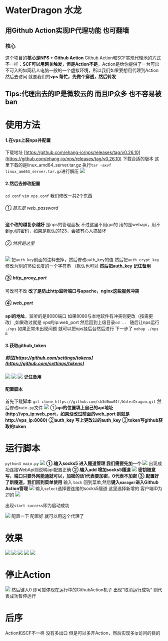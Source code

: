 # WaterDragon 水龙
## 用Github Action实现IP代理功能 也可翻墙
### 核心
这个项目的**核心是NPS + Github Action**
Github Action和SCF实现代理池的方式不一样：**SCF可以用网关触发，但是Action不是**，Action是给你提供了一台可出不可入的如同私人电脑一般的一个虚拟环境，所以我们如果要想用代理到Action然后去访问 就要我们的**vps 帮忙，先做个穿透，然后转发**
## Tips:代理出去的IP是微软云的 而且IP众多 也不容易被ban
# 使用方法

#### 1.在vps上装nps并配置
下载地址 [https://github.com/ehang-io/nps/releases/tag/v0.26.10](https://github.com/ehang-io/nps/releases/tag/v0.26.10)
下载合适的版本 这里下载的是linux_amd64_server.tar.gz
执行`tar -axvf linux_amd64_server.tar.gz`进行解压
![](https://github.com/sh3d0ww01f/WaterDragon/blob/master/img/222.png)
#### 2.然后去修改配置
`cd conf`
`vim nps.conf`
我们修改一共2个东西
###### ①.首先是 web_password
**这个改的越复杂越好** 是nps的管理面板 不过这里不用gui的 用的是webapi，用不到gui的密码，如果是默认的123，会被有心人搞破坏
###### ②.然后是这里
![](https://github.com/sh3d0ww01f/WaterDragon/blob/master/img/333.png)
把`auth_key`前面的注释去掉，然后修改auth_key的值
然后把`auth_crypt_key`修改为别的16位长度的一个字符串 （默认也可以
**然后把auth_key 记住备用**
##### ③.http_proxy_port
可改可不改 **改了是防止http监听端口与apache，nginx这些服务冲突**
##### ④.web_port
**api的地址**，监听的是8080端口 如果8080与本地软件有冲突则更改（按需更改）,如果改过就是    vps的ip:web_port
然后回到上级目录`cd .. `
随后让nps运行` ./nps`
如果正常未出现问题 就可以把nps挂后台然后进行 下一步了
`nohup ./nps &`
#### 3.获取github_token
##### 前往[https://github.com/settings/tokens](https://github.com/settings/tokens)


![](https://github.com/sh3d0ww01f/WaterDragon/blob/master/img/444.png)
![](https://github.com/sh3d0ww01f/WaterDragon/blob/master/img/555.png)
![](https://github.com/sh3d0ww01f/WaterDragon/blob/master/img/666.png)
**记住备用**
#### 配置脚本
首先下载脚本
`git clone https://github.com/sh3d0ww01f/WaterDragon.git`
然后修改`main.py`文件
![](https://github.com/sh3d0ww01f/WaterDragon/blob/master/img/777.png)
   ①**api的位置填上自己的api地址(http://vps_ip:web_port，如果没改过前面的web_port 则就是http://vps_ip:8080)**
 ②**auth_key 写上更改过的auth_key**
 ③**token写github获取的token**
# 运行脚本
`python3 main.py`
![](https://github.com/sh3d0ww01f/WaterDragon/blob/master/img/888.png)
**①.输入socks5 进入隧道管理 我们需要先加一个**
![](https://github.com/sh3d0ww01f/WaterDragon/blob/master/img/999.png)
出现成功连接WebApi则说明api配置正确
**②.输入add 增加socks5隧道**
![](https://github.com/sh3d0ww01f/WaterDragon/blob/master/img/1111.png)
**密钥随意写，端口只要外网能通就可以，加密的话1代表要加密，0代表不加密**
**③.配置好了新隧道，我们回到菜单使用**
输入	`back` 回到菜单,然后**键入`manager`进入Github Action管理**
![](https://github.com/sh3d0ww01f/WaterDragon/blob/master/img/2222.png)
输入`select`选择要连接的socks5隧道
这里选择新增的 客户端ID为21的
![](https://github.com/sh3d0ww01f/WaterDragon/blob/master/img/3333.png)

出现`start success`即为启动成功

![](https://github.com/sh3d0ww01f/WaterDragon/blob/master/img/4444.png)
配置一下 配置好 就可以用这个代理了

# 效果
![ ](https://raw.githubusercontent.com/sh3d0ww01f/WaterDragon/main/img/1.png)
![](https://github.com/sh3d0ww01f/WaterDragon/blob/master/img/2.png)
![](https://github.com/sh3d0ww01f/WaterDragon/blob/master/img/3.png)
![](https://github.com/sh3d0ww01f/WaterDragon/blob/master/img/4.png)
![](https://github.com/sh3d0ww01f/WaterDragon/blob/master/img/5.png)
# 停止Action
![](https://github.com/sh3d0ww01f/WaterDragon/blob/master/img/5555.png)
然后键入0 即可暂停现在运行中的GithubAction机子
出现“取消运行成功” 则代表成功暂停运行
# 后序
Action和SCF不一样 没有多出口 但是可以多开Action，然后实现多ip访问的目的

